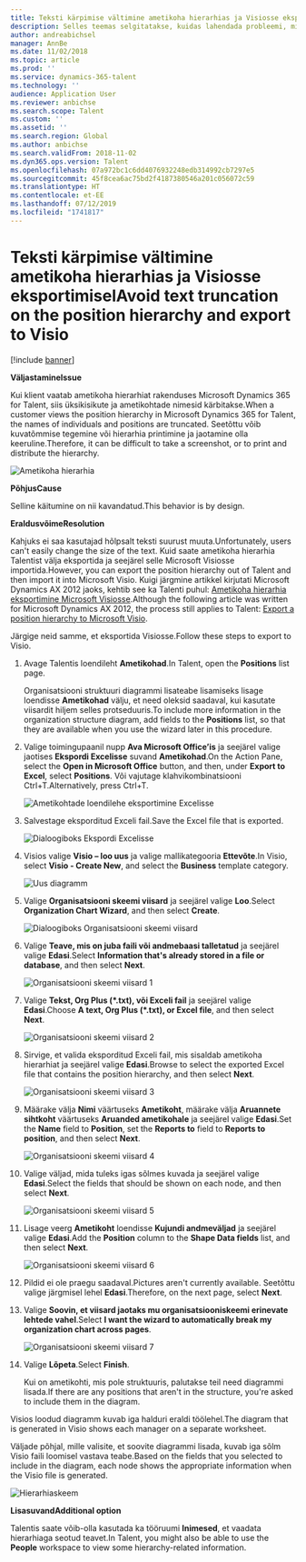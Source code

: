 ```yaml
---
title: Teksti kärpimise vältimine ametikoha hierarhias ja Visiosse eksportimisel
description: Selles teemas selgitatakse, kuidas lahendada probleemi, mille korral üksikisikute ja ametikohtade nimesid kärbitakse, kui klient vaatab ametikoha hierarhiat rakenduses Microsoft Dynamics 365 for Talent. Teksti kärpimine võib raskendada kuvatõmmise tegemist või hierarhia printimist.
author: andreabichsel
manager: AnnBe
ms.date: 11/02/2018
ms.topic: article
ms.prod: ''
ms.service: dynamics-365-talent
ms.technology: ''
audience: Application User
ms.reviewer: anbichse
ms.search.scope: Talent
ms.custom: ''
ms.assetid: ''
ms.search.region: Global
ms.author: anbichse
ms.search.validFrom: 2018-11-02
ms.dyn365.ops.version: Talent
ms.openlocfilehash: 07a972bc1c6dd4076932248edb314992cb7297e5
ms.sourcegitcommit: 45f8cea6ac75bd2f4187380546a201c056072c59
ms.translationtype: HT
ms.contentlocale: et-EE
ms.lasthandoff: 07/12/2019
ms.locfileid: "1741817"
---
```

# <a name="avoid-text-truncation-on-the-position-hierarchy-and-export-to-visio"></a><span data-ttu-id="0766e-104">Teksti kärpimise vältimine ametikoha hierarhias ja Visiosse eksportimisel</span><span class="sxs-lookup"><span data-stu-id="0766e-104">Avoid text truncation on the position hierarchy and export to Visio</span></span>

[!include [banner](includes/banner.md)]

<span data-ttu-id="0766e-105">**Väljastamine**</span><span class="sxs-lookup"><span data-stu-id="0766e-105">**Issue**</span></span>

<span data-ttu-id="0766e-106">Kui klient vaatab ametikoha hierarhiat rakenduses Microsoft Dynamics 365 for Talent, siis üksikisikute ja ametikohtade nimesid kärbitakse.</span><span class="sxs-lookup"><span data-stu-id="0766e-106">When a customer views the position hierarchy in Microsoft Dynamics 365 for Talent, the names of individuals and positions are truncated.</span></span> <span data-ttu-id="0766e-107">Seetõttu võib kuvatõmmise tegemine või hierarhia printimine ja jaotamine olla keeruline.</span><span class="sxs-lookup"><span data-stu-id="0766e-107">Therefore, it can be difficult to take a screenshot, or to print and distribute the hierarchy.</span></span>

![Ametikoha hierarhia](media/position-h.png)

<span data-ttu-id="0766e-109">**Põhjus**</span><span class="sxs-lookup"><span data-stu-id="0766e-109">**Cause**</span></span>

<span data-ttu-id="0766e-110">Selline käitumine on nii kavandatud.</span><span class="sxs-lookup"><span data-stu-id="0766e-110">This behavior is by design.</span></span>

<span data-ttu-id="0766e-111">**Eraldusvõime**</span><span class="sxs-lookup"><span data-stu-id="0766e-111">**Resolution**</span></span>

<span data-ttu-id="0766e-112">Kahjuks ei saa kasutajad hõlpsalt teksti suurust muuta.</span><span class="sxs-lookup"><span data-stu-id="0766e-112">Unfortunately, users can't easily change the size of the text.</span></span> <span data-ttu-id="0766e-113">Kuid saate ametikoha hierarhia Talentist välja eksportida ja seejärel selle Microsoft Visiosse importida.</span><span class="sxs-lookup"><span data-stu-id="0766e-113">However, you can export the position hierarchy out of Talent and then import it into Microsoft Visio.</span></span> <span data-ttu-id="0766e-114">Kuigi järgmine artikkel kirjutati Microsoft Dynamics AX 2012 jaoks, kehtib see ka Talenti puhul: [Ametikoha hierarhia eksportimine Microsoft Visiosse](https://docs.microsoft.com/dynamicsax-2012/appuser-itpro/export-a-position-hierarchy-to-microsoft-visio).</span><span class="sxs-lookup"><span data-stu-id="0766e-114">Although the following article was written for Microsoft Dynamics AX 2012, the process still applies to Talent: [Export a position hierarchy to Microsoft Visio](https://docs.microsoft.com/dynamicsax-2012/appuser-itpro/export-a-position-hierarchy-to-microsoft-visio).</span></span>

<span data-ttu-id="0766e-115">Järgige neid samme, et eksportida Visiosse.</span><span class="sxs-lookup"><span data-stu-id="0766e-115">Follow these steps to export to Visio.</span></span>

1. <span data-ttu-id="0766e-116">Avage Talentis loendileht **Ametikohad**.</span><span class="sxs-lookup"><span data-stu-id="0766e-116">In Talent, open the **Positions** list page.</span></span>

    <span data-ttu-id="0766e-117">Organisatsiooni struktuuri diagrammi lisateabe lisamiseks lisage loendisse **Ametikohad** välju, et need oleksid saadaval, kui kasutate viisardit hiljem selles protseduuris.</span><span class="sxs-lookup"><span data-stu-id="0766e-117">To include more information in the organization structure diagram, add fields to the **Positions** list, so that they are available when you use the wizard later in this procedure.</span></span>

2. <span data-ttu-id="0766e-118">Valige toimingupaanil nupp **Ava Microsoft Office’is** ja seejärel valige jaotises **Ekspordi Excelisse** suvand **Ametikohad**.</span><span class="sxs-lookup"><span data-stu-id="0766e-118">On the Action Pane, select the **Open in Microsoft Office** button, and then, under **Export to Excel**, select **Positions**.</span></span> <span data-ttu-id="0766e-119">Või vajutage klahvikombinatsiooni Ctrl+T.</span><span class="sxs-lookup"><span data-stu-id="0766e-119">Alternatively, press Ctrl+T.</span></span>

    ![Ametikohtade loendilehe eksportimine Excelisse](media/org-admin.png)

3. <span data-ttu-id="0766e-121">Salvestage eksporditud Exceli fail.</span><span class="sxs-lookup"><span data-stu-id="0766e-121">Save the Excel file that is exported.</span></span>

    ![Dialoogiboks Ekspordi Excelisse](media/export-excel.png)

4. <span data-ttu-id="0766e-123">Visios valige **Visio – loo uus** ja valige mallikategooria **Ettevõte**.</span><span class="sxs-lookup"><span data-stu-id="0766e-123">In Visio, select **Visio - Create New**, and select the **Business** template category.</span></span>

    ![Uus diagramm](media/new.png)

5. <span data-ttu-id="0766e-125">Valige **Organisatsiooni skeemi viisard** ja seejärel valige **Loo**.</span><span class="sxs-lookup"><span data-stu-id="0766e-125">Select **Organization Chart Wizard**, and then select **Create**.</span></span>

    ![Dialoogiboks Organisatsiooni skeemi viisard](media/orgchart-wizard.png)

6. <span data-ttu-id="0766e-127">Valige **Teave, mis on juba faili või andmebaasi talletatud** ja seejärel valige **Edasi**.</span><span class="sxs-lookup"><span data-stu-id="0766e-127">Select **Information that's already stored in a file or database**, and then select **Next**.</span></span>

    ![Organisatsiooni skeemi viisard 1](media/orgchart-wizard7.png)

7. <span data-ttu-id="0766e-129">Valige **Tekst, Org Plus (\*.txt), või Exceli fail** ja seejärel valige **Edasi**.</span><span class="sxs-lookup"><span data-stu-id="0766e-129">Choose **A text, Org Plus (\*.txt), or Excel file**, and then select **Next**.</span></span>

    ![Organisatsiooni skeemi viisard 2](media/orgchart-wizard3.png)

8. <span data-ttu-id="0766e-131">Sirvige, et valida eksporditud Exceli fail, mis sisaldab ametikoha hierarhiat ja seejärel valige **Edasi**.</span><span class="sxs-lookup"><span data-stu-id="0766e-131">Browse to select the exported Excel file that contains the position hierarchy, and then select **Next**.</span></span>

    ![Organisatsiooni skeemi viisard 3](media/orgchart-wizard2.png)

9. <span data-ttu-id="0766e-133">Määrake välja **Nimi** väärtuseks **Ametikoht**, määrake välja **Aruannete sihtkoht** väärtuseks **Aruanded ametikohale** ja seejärel valige **Edasi**.</span><span class="sxs-lookup"><span data-stu-id="0766e-133">Set the **Name** field to **Position**, set the **Reports to** field to **Reports to position**, and then select **Next**.</span></span>

    ![Organisatsiooni skeemi viisard 4](media/orgchart-wizard1.png)

10. <span data-ttu-id="0766e-135">Valige väljad, mida tuleks igas sõlmes kuvada ja seejärel valige **Edasi**.</span><span class="sxs-lookup"><span data-stu-id="0766e-135">Select the fields that should be shown on each node, and then select **Next**.</span></span>

    ![Organisatsiooni skeemi viisard 5](media/orgchart-wizard5.png)

11. <span data-ttu-id="0766e-137">Lisage veerg **Ametikoht** loendisse **Kujundi andmeväljad** ja seejärel valige **Edasi**.</span><span class="sxs-lookup"><span data-stu-id="0766e-137">Add the **Position** column to the **Shape Data fields** list, and then select **Next**.</span></span>

    ![Organisatsiooni skeemi viisard 6](media/orgchart-wizard6.png)

12. <span data-ttu-id="0766e-139">Pildid ei ole praegu saadaval.</span><span class="sxs-lookup"><span data-stu-id="0766e-139">Pictures aren't currently available.</span></span> <span data-ttu-id="0766e-140">Seetõttu valige järgmisel lehel **Edasi**.</span><span class="sxs-lookup"><span data-stu-id="0766e-140">Therefore, on the next page, select **Next**.</span></span>
13. <span data-ttu-id="0766e-141">Valige **Soovin, et viisard jaotaks mu organisatsiooniskeemi erinevate lehtede vahel**.</span><span class="sxs-lookup"><span data-stu-id="0766e-141">Select **I want the wizard to automatically break my organization chart across pages**.</span></span>

    ![Organisatsiooni skeemi viisard 7](media/orgchart-wizard4.png)

14. <span data-ttu-id="0766e-143">Valige **Lõpeta**.</span><span class="sxs-lookup"><span data-stu-id="0766e-143">Select **Finish**.</span></span>

    <span data-ttu-id="0766e-144">Kui on ametikohti, mis pole struktuuris, palutakse teil need diagrammi lisada.</span><span class="sxs-lookup"><span data-stu-id="0766e-144">If there are any positions that aren't in the structure, you're asked to include them in the diagram.</span></span>

<span data-ttu-id="0766e-145">Visios loodud diagramm kuvab iga halduri eraldi töölehel.</span><span class="sxs-lookup"><span data-stu-id="0766e-145">The diagram that is generated in Visio shows each manager on a separate worksheet.</span></span>

<span data-ttu-id="0766e-146">Väljade põhjal, mille valisite, et soovite diagrammi lisada, kuvab iga sõlm Visio faili loomisel vastava teabe.</span><span class="sxs-lookup"><span data-stu-id="0766e-146">Based on the fields that you selected to include in the diagram, each node shows the appropriate information when the Visio file is generated.</span></span>

![Hierarhiaskeem](media/hierarchy.png)

<span data-ttu-id="0766e-148">**Lisasuvand**</span><span class="sxs-lookup"><span data-stu-id="0766e-148">**Additional option**</span></span>

<span data-ttu-id="0766e-149">Talentis saate võib-olla kasutada ka tööruumi **Inimesed**, et vaadata hierarhiaga seotud teavet.</span><span class="sxs-lookup"><span data-stu-id="0766e-149">In Talent, you might also be able to use the **People** workspace to view some hierarchy-related information.</span></span>

